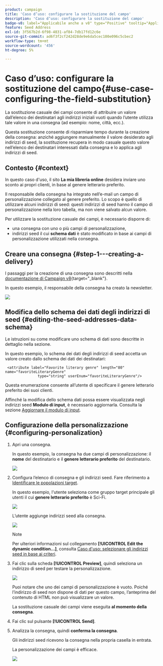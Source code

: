 ```yaml
---
product: campaign
title: 'Caso d’uso: configurare la sostituzione del campo'
description: 'Caso d’uso: configurare la sostituzione del campo'
badge-v8: label="Applicabile anche a v8" type="Positive" tooltip="Applicabile anche a Campaign v8"
feature: Seed Address
exl-id: 3f567b2d-6f98-4831-af84-7db17fd12c6e
source-git-commit: ad6f3f2cf242d28de9e6da5cec100e096c5cbec2
workflow-type: tm+mt
source-wordcount: '456'
ht-degree: 5%

---
```


# Caso d’uso: configurare la sostituzione del campo{#use-case-configuring-the-field-substitution}



La sostituzione casuale dei campi consente di attribuire un valore dall’elenco dei destinatari agli indirizzi iniziali vuoti quando l’utente utilizza tale valore in una consegna (ad esempio: nome, città, ecc.).

Questa sostituzione consente di risparmiare tempo durante la creazione della consegna: anziché aggiungere manualmente il valore desiderato agli indirizzi di seed, la sostituzione recupera in modo casuale questo valore nell’elenco dei destinatari interessati dalla consegna e lo applica agli indirizzi di seed.

## Contesto {#context}

In questo caso d&#39;uso, il sito **La mia libreria online** desidera inviare uno sconto ai propri clienti, in base al genere letterario preferito.

Il responsabile della consegna ha integrato nell’e-mail un campo di personalizzazione collegato al genere preferito. Lo scopo è quello di utilizzare alcuni indirizzi di seed: questi indirizzi di seed hanno il campo di personalizzazione nella loro tabella, ma non viene salvato alcun valore.

Per utilizzare la sostituzione casuale dei campi, è necessario disporre di:

* una consegna con uno o più campi di personalizzazione,
* indirizzi seed il cui **schema dati** è stato modificato in base ai campi di personalizzazione utilizzati nella consegna.

## Creare una consegna {#step-1---creating-a-delivery}

I passaggi per la creazione di una consegna sono descritti nella [documentazione di Campaign v8](https://experienceleague.adobe.com/docs/campaign/campaign-v8/send/emails/email.html?lang=it){target="_blank"}.

In questo esempio, il responsabile della consegna ha creato la newsletter.

![](assets/dlv_seeds_usecase_24.png)

## Modifica dello schema dei dati degli indirizzi di seed {#editing-the-seed-addresses-data-schema}

Le istruzioni su come modificare uno schema di dati sono descritte in dettaglio nella sezione.

In questo esempio, lo schema dei dati degli indirizzi di seed accetta un valore creato dallo schema dei dati dei destinatari:

```
 <attribute label="Favorite literary genre" length="80" name="favoriteLiteraryGenre"
               type="string" userEnum="favoriteLiteraryGenre"/>
```

Questa enumerazione consente all’utente di specificare il genere letterario preferito dei suoi clienti.

Affinché la modifica dello schema dati possa essere visualizzata negli indirizzi seed **Modulo di input**, è necessario aggiornarla. Consulta la sezione [Aggiornare il modulo di input](use-case-selecting-seed-addresses-on-criteria.md#updating-the-input-form).

## Configurazione della personalizzazione {#configuring-personalization}

1. Apri una consegna.

   In questo esempio, la consegna ha due campi di personalizzazione: il **nome** del destinatario e il **genere letterario preferito** del destinatario.

   ![](assets/dlv_seeds_usecase_25.png)

1. Configura l’elenco di consegna e gli indirizzi seed. Fare riferimento a [Identificare le popolazioni target](steps-defining-the-target-population.md).

   In questo esempio, l&#39;utente seleziona come gruppo target principale gli utenti il cui **genere letterario preferito** è Sci-Fi.

   ![](assets/dlv_seeds_usecase_26.png)

   L’utente aggiunge indirizzi seed alla consegna.

   ![](assets/dlv_seeds_usecase_27.png)

   >[!NOTE]
   >
   >Per ulteriori informazioni sul collegamento **[!UICONTROL Edit the dynamic condition...]**, consulta [Caso d&#39;uso: selezionare gli indirizzi seed in base ai criteri](use-case-selecting-seed-addresses-on-criteria.md).

1. Fai clic sulla scheda **[!UICONTROL Preview]**, quindi seleziona un indirizzo di seed per testare la personalizzazione.

   ![](assets/dlv_seeds_usecase_28.png)

   Puoi notare che uno dei campi di personalizzazione è vuoto. Poiché l’indirizzo di seed non dispone di dati per questo campo, l’anteprima del contenuto di HTML non può visualizzare un valore.

   La sostituzione casuale dei campi viene eseguita **al momento della consegna**.

1. Fai clic sul pulsante **[!UICONTROL Send]**.
1. Analizza la consegna, quindi **conferma la consegna**.

   Gli indirizzi seed ricevono la consegna nella propria casella in entrata.

   La personalizzazione dei campi è efficace.

   ![](assets/dlv_seeds_usecase_08.png)
